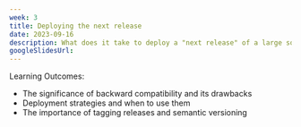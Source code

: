 ```yaml
---
week: 3
title: Deploying the next release
date: 2023-09-16
description: What does it take to deploy a "next release" of a large software system?
googleSlidesUrl:
---
```


Learning Outcomes:

- The significance of backward compatibility and its drawbacks
- Deployment strategies and when to use them
- The importance of tagging releases and semantic versioning
